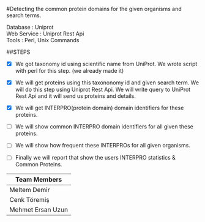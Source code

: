 #Detecting the common protein domains for the given organisms and search terms.

Database : Uniprot<br>
Web Service : Uniprot Rest Api<br>
Tools : Perl, Unix Commands<br>

##STEPS
- [x] We got taxonomy id using scientific name from UniProt. We wrote script with perl for this step. (we already made it)
- [x] We will get proteins using this taxononomy id and given search term. We will do this step using Uniprot Rest Api. We will write query to UniProt Rest Api and it will send us proteins and details.
- [x] We will get INTERPRO(protein domain) domain identifiers for these proteins.
- [ ] We will show common INTERPRO domain identifiers for all given these proteins.
- [ ] We will show how frequent these INTERPROs for all given organisms.
- [ ] Finally we will report that  show the users INTERPRO statistics  & Common Proteins.



Team Members | 
------------ | 
Meltem Demir | 
Cenk Töremiş | 
Mehmet Ersan Uzun |
